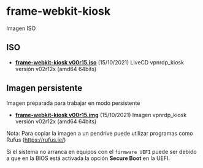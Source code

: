 # frame-webkit-kiosk

Imagen ISO

## ISO

- [**frame-webkit-kiosk v00r15.iso**](https://drive.google.com/file/d/10efDoAuHJtllyPnJ-v4XMEh388YEaMET/view?usp=sharing) (15/10/2021) LiveCD vpnrdp_kiosk versión v02r12x (amd64 64bits) 

## Imagen persistente 

Imagen preparada para trabajar en modo persistente 
- [**frame-webkit-kiosk v00r15.img**](https://drive.google.com/file/d/1LamVRNLVf6TLbZDtFnwinqxieP5Vl9IG/view?usp=sharing) (15/10/2021) Imagen vpnrdp_kiosk versión v02r12x (amd64 64bits) 

Nota:  Para copiar la imagen a un pendrive puede utilizar programas como Rufus (https://rufus.ie/)

Si el sistema no arranca en equipos con el ```firmware UEFI``` puede ser debido a que en la BIOS está activada la opción **Secure Boot** en la UEFI.



